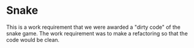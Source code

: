 # Snake

This is a work requirement that we were awarded a "dirty code" of the snake game. The work requirement was to make a refactoring so that the code would be clean.
